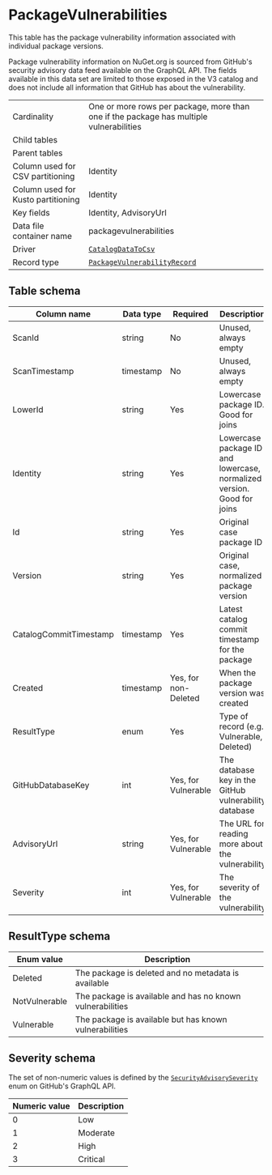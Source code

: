 # PackageVulnerabilities

This table has the package vulnerability information associated with individual package versions.

Package vulnerability information on NuGet.org is sourced from GitHub's security advisory data feed available on the GraphQL API. The fields available in this data set are limited to those exposed in the V3 catalog and does not include all information that GitHub has about the vulnerability.

|                                    |                                                                                                               |
| ---------------------------------- | ------------------------------------------------------------------------------------------------------------- |
| Cardinality                        | One or more rows per package, more than one if the package has multiple vulnerabilities                       |
| Child tables                       |                                                                                                               |
| Parent tables                      |                                                                                                               |
| Column used for CSV partitioning   | Identity                                                                                                      |
| Column used for Kusto partitioning | Identity                                                                                                      |
| Key fields                         | Identity, AdvisoryUrl                                                                                         |
| Data file container name           | packagevulnerabilities                                                                                        |
| Driver                             | [`CatalogDataToCsv`](../drivers/CatalogDataToCsv.md)                                                          |
| Record type                        | [`PackageVulnerabilityRecord`](../../src/Worker.Logic/Drivers/CatalogDataToCsv/PackageVulnerabilityRecord.cs) |

## Table schema

| Column name            | Data type | Required             | Description                                                            |
| ---------------------- | --------- | -------------------- | ---------------------------------------------------------------------- |
| ScanId                 | string    | No                   | Unused, always empty                                                   |
| ScanTimestamp          | timestamp | No                   | Unused, always empty                                                   |
| LowerId                | string    | Yes                  | Lowercase package ID. Good for joins                                   |
| Identity               | string    | Yes                  | Lowercase package ID and lowercase, normalized version. Good for joins |
| Id                     | string    | Yes                  | Original case package ID                                               |
| Version                | string    | Yes                  | Original case, normalized package version                              |
| CatalogCommitTimestamp | timestamp | Yes                  | Latest catalog commit timestamp for the package                        |
| Created                | timestamp | Yes, for non-Deleted | When the package version was created                                   |
| ResultType             | enum      | Yes                  | Type of record (e.g. Vulnerable, Deleted)                              |
| GitHubDatabaseKey      | int       | Yes, for Vulnerable  | The database key in the GitHub vulnerability database                  |
| AdvisoryUrl            | string    | Yes, for Vulnerable  | The URL for reading more about the vulnerability                       |
| Severity               | int       | Yes, for Vulnerable  | The severity of the vulnerability                                      |

## ResultType schema

| Enum value    | Description                                               |
| ------------- | --------------------------------------------------------- |
| Deleted       | The package is deleted and no metadata is available       |
| NotVulnerable | The package is available and has no known vulnerabilities |
| Vulnerable    | The package is available but has known vulnerabilities    |

## Severity schema

The set of non-numeric values is defined by the [`SecurityAdvisorySeverity`](https://docs.github.com/en/graphql/reference/enums#securityadvisoryseverity) enum on GitHub's GraphQL API.

| Numeric value | Description |
| ------------- | ----------- |
| 0             | Low         |
| 1             | Moderate    |
| 2             | High        |
| 3             | Critical    |
